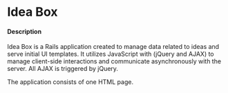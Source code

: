 # Idea Box  

#### Description    

Idea Box is a Rails application created to manage data related to ideas and serve initial UI templates. It utilizes JavaScript with (jQuery and AJAX) to manage client-side interactions and communicate asynchronously with the server. All AJAX is triggered by jQuery.

The application consists of one HTML page.
